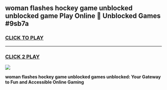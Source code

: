 
## woman flashes hockey game unblocked unblocked game Play Online 👋 Unblocked Games #9sb7a
<h3>
<a href="https://premium.freeplayer.one?title=woman_flashes_hockey_game_unblocked&ref=21F">CLICK TO PLAY</a></h3>
<hr>

<h3>
<a href="https://premium.freeplayer.one?title=woman_flashes_hockey_game_unblocked&ref=21F">CLICK 2 PLAY</a>
  
</h3>

<a href="https://premium.freeplayer.one?title=woman_flashes_hockey_game_unblocked&ref=21F/"><img src="https://clearcache.store/games.png"></a>


**woman flashes hockey game unblocked games unblocked: Your Gateway to Fun and Accessible Online Gaming**
